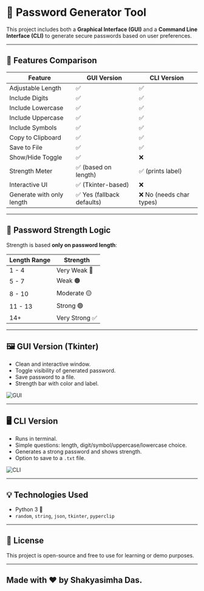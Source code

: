# 🔐 Password Generator Tool

This project includes both a **Graphical Interface (GUI)** and a **Command Line Interface (CLI)** to generate secure passwords based on user preferences.

---

## 🚀 Features Comparison

| Feature                  | GUI Version                       | CLI Version                        |
|--------------------------|------------------------------------|-------------------------------------|
| Adjustable Length        | ✅                                  | ✅                                   |
| Include Digits           | ✅                                  | ✅                                   |
| Include Lowercase        | ✅                                  | ✅                                   |
| Include Uppercase        | ✅                                  | ✅                                   |
| Include Symbols          | ✅                                  | ✅                                   |
| Copy to Clipboard        | ✅                                  | ✅                                   |
| Save to File             | ✅                                  | ✅                                   |
| Show/Hide Toggle         | ✅                                  | ❌                                   |
| Strength Meter           | ✅ (based on length)                | ✅ (prints label)                    |
| Interactive UI           | ✅ (Tkinter-based)                  | ❌                                   |
| Generate with only length            | ✅ Yes (fallback defaults)                                  | ❌ No (needs char types)                                   |

---

## 📏 Password Strength Logic

Strength is based **only on password length**:

| Length Range | Strength      |
|--------------|----------------|
| 1 - 4        | Very Weak 🔴    |
| 5 - 7        | Weak 🟠         |
| 8 - 10       | Moderate 🟡     |
| 11 - 13      | Strong 🟢       |
| 14+          | Very Strong ✅  |

---

## 🖼 GUI Version (Tkinter)

- Clean and interactive window.
- Toggle visibility of generated password.
- Save password to a file.
- Strength bar with color and label.

![GUI](https://github.com/user-attachments/assets/c99b0421-8557-4485-bcdc-fe362f40ce12)

---

## 🖥 CLI Version

- Runs in terminal.
- Simple questions: length, digit/symbol/uppercase/lowercase choice.
- Generates a strong password and shows strength.
- Option to save to a `.txt` file.

![CLI](https://github.com/user-attachments/assets/2a3f0826-ad9d-4a46-8e28-08a3b50d2c24)

---

## 💡 Technologies Used

- Python 3 🐍
- `random`, `string`, `json`, `tkinter`, `pyperclip`

---

## 📃 License
This project is open-source and free to use for learning or demo purposes.

---

## Made with ❤️ by Shakyasimha Das.
